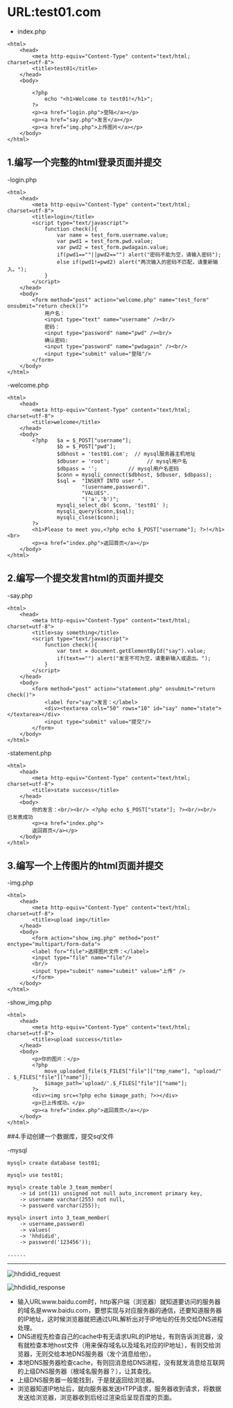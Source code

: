 # URL:test01.com

- index.php

```
<html>
    <head>
        <meta http-equiv="Content-Type" content="text/html; charset=utf-8">
        <title>test01</title>
    </head>
    <body>
	
		<?php
			echo "<h1>Welcome to test01!</h1>";
		?>
		<p><a href="login.php">登陆</a></p>
		<p><a href="say.php">发言</a></p>
		<p><a href="img.php">上传图片</a></p>
    </body>
</html>
```

## 1.编写一个完整的html登录页面并提交

-login.php

```
<html>
    <head>
        <meta http-equiv="Content-Type" content="text/html; charset=utf-8">
        <title>login</title>
        <script type="text/javascript">
            function check(){
                var name = test_form.username.value;
                var pwd1 = test_form.pwd.value;
                var pwd2 = test_form.pwdagain.value;
                if(pwd1==""||pwd2=="") alert("密码不能为空，请输入密码");
                else if(pwd1!=pwd2) alert("两次输入的密码不匹配，请重新输入。");
            }
        </script>
    </head>
    <body>
        <form method="post" action="welcome.php" name="test_form" onsubmit="return check()">
            用户名：
            <input type="text" name="username" /><br/>
            密码：
            <input type="password" name="pwd" /><br/>
            确认密码:
            <input type="password" name="pwdagain" /><br/>
            <input type="submit" value="登陆"/>
        </form>
    </body>
</html>
```

-welcome.php

```
<html>
    <head>
        <meta http-equiv="Content-Type" content="text/html; charset=utf-8">
        <title>welcome</title>
    </head>
    <body>
		<?php   $a = $_POST["username"];
				$b = $_POST["pwd"];
				$dbhost = 'test01.com';  // mysql服务器主机地址
				$dbuser = 'root';            // mysql用户名
				$dbpass = '';          // mysql用户名密码
				$conn = mysqli_connect($dbhost, $dbuser, $dbpass);
				$sql =  "INSERT INTO user ". 
						"(username,password)".
						"VALUES".
						"('a','b')";
				mysqli_select_db( $conn, 'test01' );
				mysqli_query($conn,$sql);
				mysqli_close($conn);
		?>
		<h1>Please to meet you,<?php echo $_POST["username"]; ?>!</h1><br>
		<p><a href="index.php">返回首页</a></p>
    </body>
</html>
```

## 2.编写一个提交发言html的页面并提交

-say.php

```
<html>
    <head>
        <meta http-equiv="Content-Type" content="text/html; charset=utf-8">
        <title>say something</title>
        <script type="text/javascript">
            function check(){
                var text = document.getElementById("say").value;
                if(text=="") alert("发言不可为空，请重新输入或退出。");
            }
        </script>
    </head>
    <body>
        <form method="post" action="statement.php" onsubmit="return check()">
            <label for="say">发言：</label>
			<div><textarea cols="50" rows="10" id="say" name="state"></textarea></div>
            <input type="submit" value="提交"/>
        </form>
    </body>
</html>
```

-statement.php

```
<html>
    <head>
        <meta http-equiv="Content-Type" content="text/html; charset=utf-8">
        <title>state success</title>
    </head>
    <body>
		你的发言：<br/><br/> <?php echo $_POST["state"]; ?><br/><br/>	 已发表成功
		<p><a href="index.php">
		返回首页</a></p>
    </body>
</html>
```

## 3.编写一个上传图片的html页面并提交

-img.php

```
<html>
    <head>
        <meta http-equiv="Content-Type" content="text/html; charset=utf-8">
        <title>upload img</title>
    </head>
	<body>
		<form action="show_img.php" method="post" enctype="multipart/form-data">
		<label for="file">选择图片文件：</label>
		<input type="file" name="file"/> 
		<br/>
		<input type="submit" name="submit" value="上传" />
		</form>
	</body>
</html>
```

-show_img.php

```
<html>
    <head>
        <meta http-equiv="Content-Type" content="text/html; charset=utf-8">
        <title>upload success</title>
    </head>
    <body>
		<p>你的图片：</p>
		<?php
			move_uploaded_file($_FILES["file"]["tmp_name"], "upload/" . $_FILES["file"]["name"]);
			$image_path='upload/'.$_FILES["file"]["name"];
		?>
		<div><img src=<?php echo $image_path; ?>></div>
		<p>已上传成功。</p>
		<p><a href="index.php">返回首页</a></p>
    </body>
</html>
```

##4.手动创建一个数据库，提交sql文件

-mysql

```
mysql> create database test01;

mysql> use test01;

mysql> create table 3_team_member(
    -> id int(11) unsigned not null auto_increment primary key,
    -> username varchar(255) not null,
    -> password varchar(255));

mysql> insert into 3_team_member(
    -> username,password)
    -> values(
    -> 'hhdidid',
    -> password('123456'));
	
......

```

--------------------------------------------------------------------------------
![hhdidid_request](https://github.com/hhdidid/ctf_web/raw/master/src/hhdidid_web1.PNG)

![hhdidid_response](https://github.com/hhdidid/ctf_web/raw/master/src/hhdidid_web2.PNG)

- 输入URLwww.baidu.com时，http客户端（浏览器）就知道要访问的服务器的域名是www.baidu.com，要想实现与对应服务器的通信，还要知道服务器的IP地址，这时候浏览器就把通过URL解析出对于IP地址的任务交给DNS进程处理。
- DNS进程先检查自己的cache中有无请求URL的IP地址，有则告诉浏览器，没有就检查本地host文件（用来保存域名以及域名对应的IP地址），有则交给浏览器，无则交给本地DNS服务器（发个消息给他）。
- 本地DNS服务器检查cache，有则回消息给DNS进程，没有就发消息给互联网的上级DNS服务器（根域名服务器？），让其查找。
- 上级DNS服务器一般能找到，于是就返回给浏览器。
- 浏览器知道IP地址后，就向服务器发送HTPP请求，服务器收到请求，将数据发送给浏览器，浏览器收到后经过渲染后呈现百度的页面。
